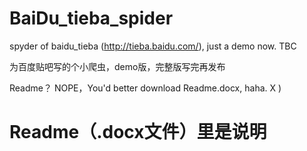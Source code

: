 # BaiDu_tieba_spider
spyder of baidu_tieba (http://tieba.baidu.com/), just a demo now. TBC

为百度贴吧写的个小爬虫，demo版，完整版写完再发布

Readme？
NOPE，You'd better download Readme.docx, haha.  X )
# Readme（.docx文件）里是说明
